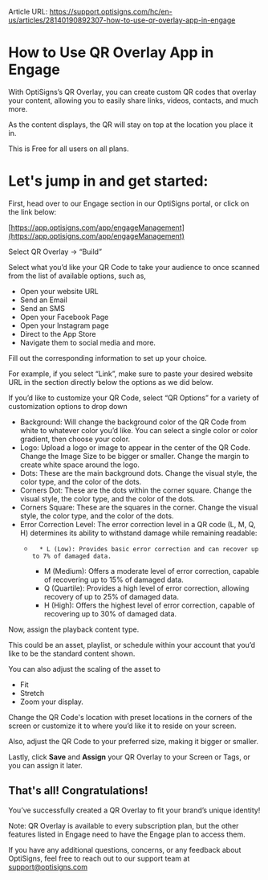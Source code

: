 Article URL: https://support.optisigns.com/hc/en-us/articles/28140190892307-how-to-use-qr-overlay-app-in-engage

# How to Use QR Overlay App in Engage

With OptiSigns’s QR Overlay, you can create custom QR codes that overlay your
content, allowing you to easily share links, videos, contacts, and much more.

As the content displays, the QR will stay on top at the location you place it
in.

This is Free for all users on all plans.

# **Let's jump in and get started:**

First, head over to our Engage section in our OptiSigns portal, or click on
the link below:

[https://app.optisigns.com/app/engageManagement](https://app.optisigns.com/app/engageManagement)

Select QR Overlay → “Build”

Select what you’d like your QR Code to take your audience to once scanned from
the list of available options, such as,

  * Open your website URL
  * Send an Email
  * Send an SMS
  * Open your Facebook Page
  * Open your Instagram page
  * Direct to the App Store
  * Navigate them to social media and more. 

Fill out the corresponding information to set up your choice.

For example, if you select “Link”, make sure to paste your desired website URL
in the section directly below the options as we did below.

If you’d like to customize your QR Code, select “QR Options” for a variety of
customization options to drop down

  * Background: Will change the background color of the QR Code from white to whatever color you’d like. You can select a single color or color gradient, then choose your color.
  * Logo: Upload a logo or image to appear in the center of the QR Code. Change the Image Size to be bigger or smaller. Change the margin to create white space around the logo.
  * Dots: These are the main background dots. Change the visual style, the color type, and the color of the dots.
  * Corners Dot: These are the dots within the corner square. Change the visual style, the color type, and the color of the dots.
  * Corners Square: These are the squares in the corner. Change the visual style, the color type, and the color of the dots.
  * Error Correction Level: The error correction level in a QR code (L, M, Q, H) determines its ability to withstand damage while remaining readable: 
    *       * L (Low): Provides basic error correction and can recover up to 7% of damaged data.
      * M (Medium): Offers a moderate level of error correction, capable of recovering up to 15% of damaged data.
      * Q (Quartile): Provides a high level of error correction, allowing recovery of up to 25% of damaged data.
      * H (High): Offers the highest level of error correction, capable of recovering up to 30% of damaged data.

Now, assign the playback content type.

This could be an asset, playlist, or schedule within your account that you’d
like to be the standard content shown.

You can also adjust the scaling of the asset to

  * Fit
  * Stretch
  * Zoom your display.

Change the QR Code's location with preset locations in the corners of the
screen or customize it to where you’d like it to reside on your screen.

Also, adjust the QR Code to your preferred size, making it bigger or smaller.

Lastly, click **Save** and **Assign** your QR Overlay to your Screen or Tags,
or you can assign it later.

## **That's all! Congratulations!**

You’ve successfully created a QR Overlay to fit your brand’s unique identity!

Note: QR Overlay is available to every subscription plan, but the other
features listed in Engage need to have the Engage plan to access them.

If you have any additional questions, concerns, or any feedback about
OptiSigns, feel free to reach out to our support team at support@optisigns.com

  
  

